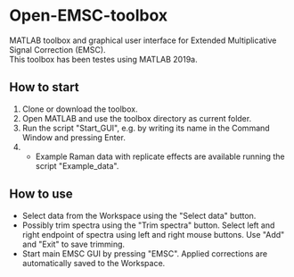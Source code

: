 # Open-EMSC-toolbox
MATLAB toolbox and graphical user interface for Extended Multiplicative Signal Correction (EMSC).  
This toolbox has been testes using MATLAB 2019a.  
  
## How to start
1. Clone or download the toolbox.
2. Open MATLAB and use the toolbox directory as current folder.
3. Run the script "Start_GUI", e.g. by writing its name in the Command Window and pressing Enter.
4. * Example Raman data with replicate effects are available running the script "Example_data".

## How to use
- Select data from the Workspace using the "Select data" button.
- Possibly trim spectra using the "Trim spectra" button. Select left and right endpoint of spectra using left and right mouse buttons. Use "Add" and "Exit" to save trimming.
- Start main EMSC GUI by pressing "EMSC". Applied corrections are automatically saved to the Workspace.
